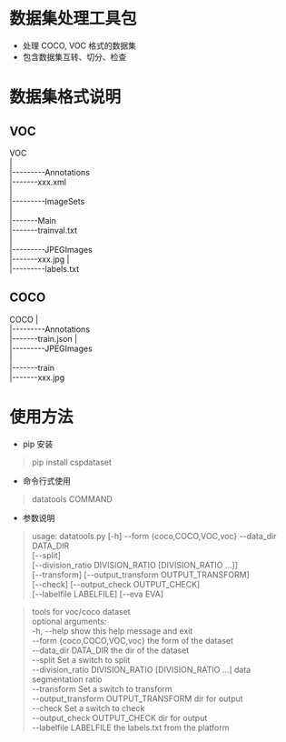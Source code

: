 # 数据集处理工具包
- 处理 COCO, VOC 格式的数据集
- 包含数据集互转、切分、检查

# 数据集格式说明

## VOC
VOC  
  |  
  |---------Annotations  
                |-------xxx.xml  
  |  
  |---------ImageSets  
                |  
                |-------Main    
                         |-------trainval.txt  
  |  
  |---------JPEGImages  
                |-------xxx.jpg
  |  
  |---------labels.txt

## COCO
COCO
  |  
  |---------Annotations  
                |-------train.json
  |  
  |---------JPEGImages  
                |  
                |-------train  
                         |-------xxx.jpg

# 使用方法
- pip 安装
> pip install cspdataset
- 命令行式使用
> datatools COMMAND
- 参数说明
> usage: datatools.py [-h] --form {coco,COCO,VOC,voc} --data_dir DATA_DIR  
                    [--split]  
                    [--division_ratio DIVISION_RATIO [DIVISION_RATIO ...]]  
                    [--transform] [--output_transform OUTPUT_TRANSFORM]  
                    [--check] [--output_check OUTPUT_CHECK]  
                    [--labelfile LABELFILE] [--eva EVA]


>tools for voc/coco dataset   
optional arguments:    
  -h, --help                             show this help message and exit    
  --form {coco,COCO,VOC,voc}             the form of the dataset  
  --data_dir DATA_DIR                    the dir of the dataset  
  --split                                Set a switch to split  
  --division_ratio DIVISION_RATIO [DIVISION_RATIO ...] data segmentation ratio  
  --transform                            Set a switch to transform  
  --output_transform OUTPUT_TRANSFORM    dir for output  
  --check                                Set a switch to check  
  --output_check OUTPUT_CHECK            dir for output  
  --labelfile LABELFILE                  the labels.txt from the platform  

